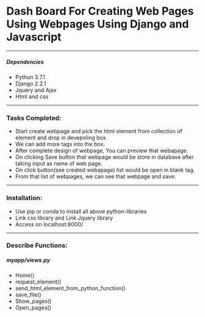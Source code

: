 <h1>Dash Board For Creating Web Pages Using Webpages Using Django and Javascript</h1>
<hr>
<h5>Dependencies</h5>
<ul>
  <li>Python 3.7.1</li>
  <li>Django 2.2.1</li>
  <li>Jquery and Ajax</li>
  <li>Html and css</li>
</ul>
<hr>
<h3>Tasks Completed:</h3>
<ul>
  <li>Start create webpage and pick the html element from collection of element and drop in devepoling box.</li>
  <li>We can add more tags into the box.</li>
  <li>After complete design of webpage, You can preview that webapage.</li>
  <li>On clicking Save button that webpage would be store in database after taking input as name of web page.</li>
  <li>On click button(see created webapage) list would be open in blank tag.</li>
  <li>From that list of webpages, we can see that webpage and save.</li>
</ul>
<hr>
<h3>Installation:</h3>
<ul>
  <li>Use pip or conda to install all above python-libraries</li>
  <li>Link css library and Link Jquery library</li>
  <li>Access on localhost:8000/</li>
</ul>
<hr>
<h3>Describe Functions:</h3>
<h5>myapp/views.py</h5>
<ul>
  <li>Home() 
  </li>
  <li>request_element()</li>
  <li>send_html_element_from_python_function()</li>
  <li>save_file()</li>
  <li>Show_pages()</li>
  <li>Open_pages()</li>
</ul>


